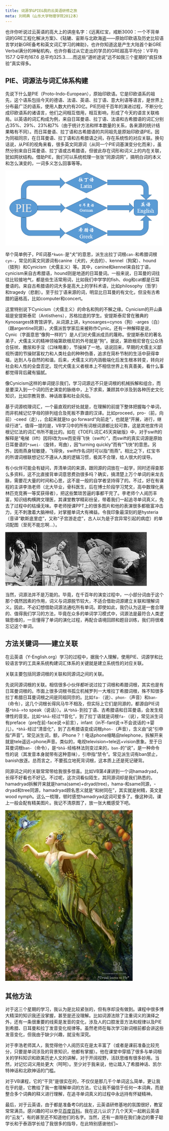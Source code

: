 ```yaml
---
title: 词源学&PIE&我的云英语研修之旅
meta: 刘明典（山东大学物理学院2012本）
---
```


也许你听说过云英语的高大上的讲座名字：《远离红宝，戒断3000：一个不背单词的GRE工程化解决方案》、《轱辘、宙斯与北欧海盗——原始印欧语及历史比较语言学对新GRE备考和英文词汇学习的裨助》，也许你知道这是产生大陆首个新GRE Verbal满分的神秘机构，也许你看过从它走出的学员的GRE超高平均分：V平均157.7 Q平均167.6 总平均325.3……而这些“道听途说”远不如我三个星期的“疯狂体验”真实得多。

<!--more-->

## PIE、词源法与词汇体系构建

先说下什么是PIE（Proto-Indo-European），原始印欧语。它是印欧语系的祖先，这个语系包括今天的德语、法语、英语、拉丁语、意大利语等语言，是世界上分布最广泛的语系，使用人数大约有20亿。PIE历经千百年的演进过程，不断分化成印欧语系的诸语言，他们之间相互借用，相互影响，形成了今天的语言关联格局。以英语的词汇构成为例，来自日耳曼语、拉丁语、法语和古希腊语的词汇分别占35%、29%、23%和7%（由于统计方法和样本数量的关系，各来源的统计结果略有不同）。而日耳曼语、拉丁语和古希腊语的共同祖先是原始印欧语PIE。因为同祖同宗，在日耳曼语、拉丁语和古希腊语之间，存在系统性的对应关联。换句话说，从PIE的视角来看，很多英文同源词（从同一个PIE词基演变分化而来），虽然分别来自日耳曼语、拉丁语或古希腊语，但彼此存在词形和词义上的内在关联，犹如网状结构。借助PIE，我们可以系统梳理一张张“同源词网”，搞明白词的本义和怎么演变的，一词多义怎么回事等等。

![Figure 1](/images/feedback-posts/15-1.jpg)

举个简单例子，PIE词基`*kwon-`是“犬”的意思，派生出拉丁词根`can-`和希腊词根`cyn-`，常见的英文同源词有canine（犬的，犬齿的）、kennel（狗窝）、hound（猎狗）和Cynicism（犬儒主义）等。其中，canine和kennel来自拉丁语，cynicism来自古希腊语，hound则是地道的日耳曼词。一般来说，日耳曼的词往往比较接地气，都是些生活常用词，比如我们中学学的fish、dog和cat都是日耳曼语的。来自古希腊语的词大多是高大上的学科术语，比如philosophy（哲学）和tragedy（悲剧）。至于拉丁语来源的词，明显比日耳曼的有文化，但没有古希腊的逼格高，比如computer和concert。

这里特别说下Cynicism（犬儒主义）的命名和狗的不解之缘。Cynicism的开山鼻祖是安提斯泰尼（Antisthens），苏格拉底的学生。安提斯泰尼曾在雅典的Kynosarges体育馆讲学。从词源上讲，kynosarges=cynos（狗）-arges（白）（跟argentine同源）。犬儒派哲学家后来被称作Cynic。还有一种解释是说，Cynic（字面意思“像狗一样的”）是人们对犬儒派成员的蔑称。安提斯泰尼的著名弟子，犬儒主义的精神领袖第欧根尼的外号就是“狗”。据说，第欧根尼曾在公众场合狂吠、撒尿和手淫（口味略重），节操掉了一地。话说回来，早期的犬儒主义鄙视所谓的节操财富权力和人类社会的种种伪善，追求在简朴节制的生活中获得幸福，达到人与自然的和谐。后来，犬儒主义的内涵极端化后发生根本转变，转向对社会和人性的全盘否定。现代犬儒主义者根本上不相信世界上有真善美，看什么事都觉得背后藏有猫腻。

像Cynicism这样的单词提示我们，学习词源远不只是词根的机械拆解和组合，而是要深入到一个词的历史演变的脉络中，上下求索，兼顾其中涉及到各种历史文化知识，比如宗教背景、神话故事和社会风俗。

基于词源梳理词汇，一个最直观的好处就是，在理解的前提下整体把握每个单词，而非机械记忆字母的排列组合及死板不靠谱的汉译。比如proceed，pro-（前，向前）-ceed（走），，合起来就是to go forward“向前走”，也就是“开展，进行，继续行进”。值得一提的是，VB学习中的所有词根词源都比较可靠，这是其他宣传词根记忆法的词汇书所不能比的。如在《TOEFL词汇45天突破版》中，对于swift的解释是“电梯（lift）因将l改为sw而变得飞快（swift）”，而swift的真实词源是原始日耳曼语的`*swei-`（旋转，弯曲），因“turning quickly”而有“飞快”的意思。另外，因雨燕身轻敏捷，飞得快，swift作名词时可以指“雨燕”。相比之下，红宝书的所谓词根联想记忆不遵从人类的逻辑习惯，极其不合理，给人很大的误导。

有小伙伴可能会有疑问，弄清单词的来源，跟同源的词放在一起学，同时还得查那么多资料，这不比直接背单词意思费劲很多吗？确实，搞清楚上万个单词的来龙去脉，需要花大量的时间和心思，这不是一般的自学者坚持得了的。不过，好在有课程的主讲李浩老师（北大毕业，骨科医生，后在博士阶段学习梵文，高中数理化奥林匹克竞赛一等奖获得者），把这些繁琐苦逼的事都干完了。李老师个人阅历丰富，知识结构横跨文理医，其课堂教学精彩纷呈，带着我们一起追寻单词真义，免去了过程中的枯燥无味。李老师授课PPT上的很多图片和他的表演很多都极富冲击力，无不刺激着大脑神经，对掌握单词大有裨益。令我印象最深刻的是hysteria（音译“歇斯底里症”，又称“子宫游走症”，古人以为是子宫异常引起的病症）的单词配图（至死不能忘啊…）。

![Figure 2](/images/feedback-posts/15-2.jpg)

当然，词源法并不是万能的。毕竟，在千百年的演变过程中，一小部分词由于这个那个偶然因素的作用，词义与词源脱节较大，不适合借助词源建立关联和理解词义。因此，不必幻想借助词源法通吃所有单词。即使如此，我仍认为这是一套合理的、值得我们学习的方法，毕竟在众多的单词学习模式中，词源法是最符合人类逻辑思维的，一旦懂得了单词的演化过程，再配合语境回顾和题目训练，我们将很难忘记这个单词。

## 方法关键词——建立关联

在云英语（Y-English.org）学习的过程中，据我个人理解，使用PIE、词源学和比较语言学的工具来系统构建词汇体系的关键就是建立系统性的对应关联。

关联主要包括同源词根的关联和同源词之间的关联。

先说同源词根的关联。相信很多小伙伴都听说过拉丁词根和希腊词根，其实也是有日耳曼词根的。市面上很多词根书孤立机械罗列一大堆拉丁希腊词根，殊不知很多拉丁希腊日耳曼词根之间是同祖同宗的。比如`fa-`（说）、`phon-`（声音）和`ban-`（命令），这几个词根长得风马牛不相及，但实际上它们是同源的，都源自PIE词基`*bhā-`=to speak（说话））。从`*bhā-`到拉丁语、古希腊语和日耳曼语，会发生规律性的音变。比如`*bhā-`经过“f音化”，到了拉丁语就是词根`fa-`（说），常见派生词有preface（pre在前-face说→前言），infant（in不-fant说→不会说话的→婴儿）。`*bhā-`经过“清音化”，到了古希腊语变成词根`phon-`（声音），含义由“说”引申指“声音”。常见派生词，额，iPhone？！电话phone缩略自telephone，拆解开来就是tele遥远+phone声音。类似的，电视television=tele远+vision景象。至于日耳曼词根`ban-`（命令），是`*bhā-`经格林法则变过来的，`ban-`的“说”，是一种命令性的说（其发音本身就带有这种意味），引申指“禁令”。常见派生词有ban禁止，banish放逐。总而言之，不要孤立地死背词根，这本质上还是死记硬背。

同源词之间的关联常常带给我很多惊喜。比如VB第4课讲到一个词hamadryad，长得不好看也不好记。不过呢，这次词看似陌生，其同源词却是我们熟悉的。hamadryad拆解开来就是hama(same)+dryad(tree)，hama-和same同源，-dryad和tree同源，hamadryad顾名思义就是“和树同在”，其实就是树精，英文是wood nymph。这么一梳理，顿时感觉hamadryad这词可爱多了。像这种词，课上一般会配有精美图片。我记不清原图了，放一张大概感受下吧。

![Figure 3](/images/feedback-posts/15-3.jpg)

## 其他方法

对于这三个星期的学习，我认为是比较紧张的，但有序却没有做到。课程中很多博大精深的知识我还没掌握，甚至是还没理解。比如词源法除了注重词义的演绎之外，还有一条很重要的线索是发音的变化，涉及人的口腔发音方法和规律以及PIE到希腊、日耳曼和拉丁发音变化规律等。虽然老师在每次学习新词根前都会讲这些发音变化，但我由于缺少兴趣，就没有深究。

对于李浩老师其人，我觉得他个人阅历实在是太丰富了（或者是课前准备比较充分，只要是单词涉及的背景知识，他都有掌握）。他在课堂中穿插了很多与单词相关的学科知识和欧美历史人文的讲解，对于开阔视野，活跃思维有很多妙用。当然，对记忆词义用处更大（呵呵）。至少对于我来说，他让踏入了希腊神话、凯尔特神话和北欧神话的门槛。

对于VB课程，它的“干货”是很实在的，不仅仅是那几千个单词这么简单，更让我在乎的是，它教给了我一套理解单词的方法，它让我不偏信于任何一本词典，而是整合多个词典的释义进行理解，在追寻单词真义的过程中永远持有怀疑精神。

最后，对于云英语，由于都是准备考G的战友，云英语研修基地的氛围很好，教室常常满员。感兴趣的可以参见[百度百科](http://baike.baidu.com/view/5849341.htm)。我在这儿认识了几个天天一起刷云英语的“云友”，有的甚至还不知道他们的名字。当然，还有一直陪在我们身边的曹子聪学长和于泰涵学长给了我很多的指导，在此特别感谢他们~